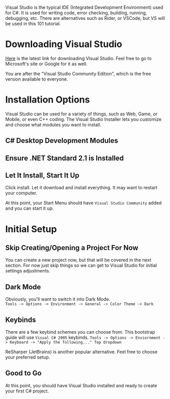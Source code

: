 Visual Studio is the typical IDE (Integrated Development Environment) used for C#.  It is used for writing code, error checking, building, running, debugging, etc.  There are alternatives such as Rider, or VSCode, but VS will be used in this 101 tutorial.

# Downloading Visual Studio
[Here](https://visualstudio.microsoft.com/downloads/) is the latest link for downloading Visual Studio.  Feel free to go to Microsoft's site or Google for it as well.

You are after the "Visual Studio Community Edition", which is the free version available to everyone.

# Installation Options
Visual Studio can be used for a variety of things, such as Web, Game, or Mobile, or even C++ coding.  The Visual Studio Installer lets you customize and choose what modules you want to install. 
## C# Desktop Development Modules

## Ensure .NET Standard 2.1 is Installed

## Let It Install, Start It Up
Click install.  Let it download and install everything.  It may want to restart your computer.  

At this point, your Start Menu should have `Visual Studio Community` added and you can start it up.

# Initial Setup
## Skip Creating/Opening a Project For Now
You can create a new project now, but that will be covered in the next section.  For now just skip things so we can get to Visual Studio for initial settings adjustments.

## Dark Mode
Obviously, you'll want to switch it into Dark Mode.  
```Tools -> Options -> Environment -> General -> Color Theme -> Dark```

## Keybinds
There are a few keybind schemes you can choose from.  This bootstrap guide will use `Visual C# 2005` keybinds.
```Tools -> Options -> Enviornment -> Keyboard -> "Apply the following..." Top dropdown```

ReSharper (JetBrains) is another popular alternative.  Feel free to choose your preferred setup.

## Good to Go
At this point, you should have Visual Studio installed and ready to create your first C# project.